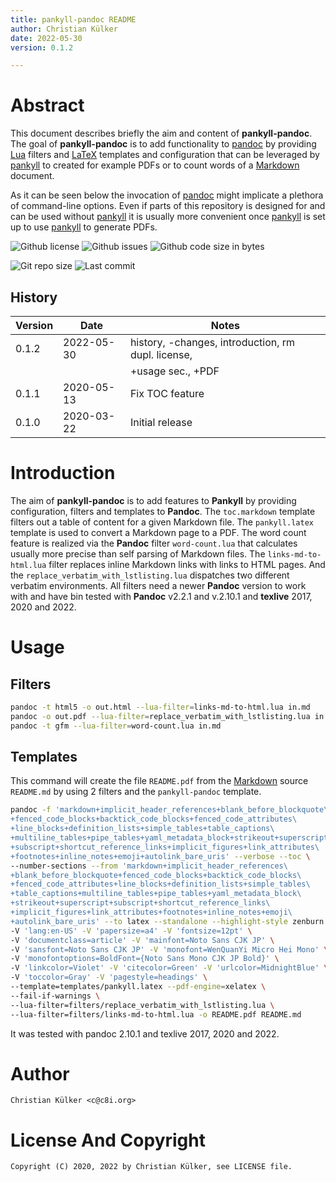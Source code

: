 ```yaml
---
title: pankyll-pandoc README
author: Christian Külker
date: 2022-05-30
version: 0.1.2

---
```


# Abstract

This document describes briefly the aim and content of **pankyll-pandoc**. The
goal of **pankyll-pandoc** is to add functionality to [pandoc] by providing
[Lua] filters and [LaTeX] templates and configuration that can be leveraged by
[pankyll] to created for example PDFs or to count words of a [Markdown]
document.

As it can be seen below the invocation of [pandoc] might implicate a plethora
of command-line options. Even if parts of this repository is designed for and
can be used without [pankyll] it is usually more convenient once [pankyll] is
set up to use [pankyll] to generate PDFs.

![Github license](https://img.shields.io/github/license/ckuelker/pankyll-pandoc.svg)
![Github issues](https://img.shields.io/github/issues/ckuelker/pankyll-pandoc.svg?style=popout-square)
![Github code size in bytes](https://img.shields.io/github/languages/code-size/ckuelker/pankyll-pandoc.svg)

![Git repo size](https://img.shields.io/github/repo-size/ckuelker/pankyll-pandoc.svg)
![Last commit](https://img.shields.io/github/last-commit/ckuelker/pankyll-pandoc.svg)

## History

| Version | Date       | Notes                                                |
| ------- | ---------- | ---------------------------------------------------- |
| 0.1.2   | 2022-05-30 | history, -changes, introduction, rm dupl. license,   |
|         |            | +usage sec., +PDF                                    |
| 0.1.1   | 2020-05-13 | Fix TOC feature                                      |
| 0.1.0   | 2020-03-22 | Initial release                                      |

# Introduction

The aim of **pankyll-pandoc** is to add features to **Pankyll** by providing
configuration, filters and templates to **Pandoc**. The `toc.markdown` template
filters out a table of content for a given Markdown file. The `pankyll.latex`
template is used to convert a Markdown page to a PDF. The word count feature is
realized via the **Pandoc** filter `word-count.lua` that calculates usually
more precise than self parsing of Markdown files. The `links-md-to-html.lua`
filter replaces inline Markdown links with links to HTML pages. And the
`replace_verbatim_with_lstlisting.lua` dispatches two different verbatim
environments. All filters need a newer **Pandoc** version to work with and have
bin tested with **Pandoc** v2.2.1 and v.2.10.1 and **texlive** 2017, 2020 and
2022.

# Usage

## Filters

```bash
pandoc -t html5 -o out.html --lua-filter=links-md-to-html.lua in.md
pandoc -o out.pdf --lua-filter=replace_verbatim_with_lstlisting.lua in md
pandoc -t gfm --lua-filter=word-count.lua in.md
```

## Templates

This command will create the file `README.pdf` from the [Markdown] source
`README.md` by using 2 filters and the `pankyll-pandoc` template.

```bash
pandoc -f 'markdown+implicit_header_references+blank_before_blockquote\
+fenced_code_blocks+backtick_code_blocks+fenced_code_attributes\
+line_blocks+definition_lists+simple_tables+table_captions\
+multiline_tables+pipe_tables+yaml_metadata_block+strikeout+superscript\
+subscript+shortcut_reference_links+implicit_figures+link_attributes\
+footnotes+inline_notes+emoji+autolink_bare_uris' --verbose --toc \
--number-sections --from 'markdown+implicit_header_references\
+blank_before_blockquote+fenced_code_blocks+backtick_code_blocks\
+fenced_code_attributes+line_blocks+definition_lists+simple_tables\
+table_captions+multiline_tables+pipe_tables+yaml_metadata_block\
+strikeout+superscript+subscript+shortcut_reference_links\
+implicit_figures+link_attributes+footnotes+inline_notes+emoji\
+autolink_bare_uris' --to latex --standalone --highlight-style zenburn \
-V 'lang:en-US' -V 'papersize=a4' -V 'fontsize=12pt' \
-V 'documentclass=article' -V 'mainfont=Noto Sans CJK JP' \
-V 'sansfont=Noto Sans CJK JP' -V 'monofont=WenQuanYi Micro Hei Mono' \
-V 'monofontoptions=BoldFont={Noto Sans Mono CJK JP Bold}' \
-V 'linkcolor=Violet' -V 'citecolor=Green' -V 'urlcolor=MidnightBlue' \
-V 'toccolor=Gray' -V 'pagestyle=headings' \
--template=templates/pankyll.latex --pdf-engine=xelatex \
--fail-if-warnings \
--lua-filter=filters/replace_verbatim_with_lstlisting.lua \
--lua-filter=filters/links-md-to-html.lua -o README.pdf README.md
```

It was tested with pandoc 2.10.1 and texlive 2017, 2020 and 2022.

# Author

    Christian Külker <c@c8i.org>

# License And Copyright

    Copyright (C) 2020, 2022 by Christian Külker, see LICENSE file.

[pandoc]: https://pandoc.org/
[pankyll]: https://www.pankyll.org/
[Lua]: https://www.lua.org/
[LaTeX]: https://www.latex-project.org/
[Markdown]: https://daringfireball.net/projects/markdown/
